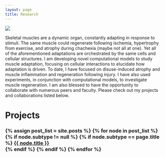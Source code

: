 ```yaml
---
layout: page
title: Research
---
```

<img src="{{ site.baseurl }}images/ABM_atrophy.png">

Skeletal muscles are a dynamic organ, constantly adapting in response to stimuli.
The same muscle could regenerate following ischemia, hypertrophy from exercise, and atrophy during chachexia (maybe not all at one). 
Yet all of the aforementioned adaptations are orchestrated by the same cells and cellular structures. 
I am developing novel computational models to study muscle adaptation, focusing on cellular interactions to elucidate how adaptation is driven. 
To date, I have focused on disuse-induced atrophy and muscle inflammation and regeneration following injury.
I have also used experiments, in conjunction with computational models, to investigate muscle regeneration. 
I am also blessed to have the opportunity to collaborate with numerous peers and faculty. 
Please check out my projects and collaborations listed below. 

Projects
=======
<h3>
  {% assign post_list = site.posts %}
  {% for node in post_list %}
	{% if node.subtype != null %}
	  {% if node.subtype == page.title %}
		<a href="{{ node.url }}">{{ node.title }}<br></a>
	  {% endif %}
	{% endif %}
  {% endfor %}
  </h3>